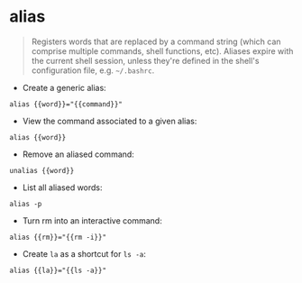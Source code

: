 # alias

> Registers words that are replaced by a command string (which can comprise multiple commands, shell functions, etc).
> Aliases expire with the current shell session, unless they're defined in the shell's configuration file, e.g. `~/.bashrc`.

- Create a generic alias:

`alias {{word}}="{{command}}"`

- View the command associated to a given alias:

`alias {{word}}`

- Remove an aliased command:

`unalias {{word}}`

- List all aliased words:

`alias -p`

- Turn rm into an interactive command:

`alias {{rm}}="{{rm -i}}"`

- Create `la` as a shortcut for `ls -a`:

`alias {{la}}="{{ls -a}}"`
